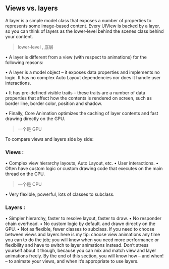 
## Views vs. layers


A layer is a simple model class that exposes a number of properties to represents some image-based content. Every UIView is backed by a layer, so you can think of layers as the lower-level behind the scenes class behind your content.

> lower-level , 底层



• A layer is different from a view (with respect to animations) for the following reasons:

• A layer is a model object – it exposes data properties and implements no logic. It has no complex Auto Layout dependencies nor does it handle user interactions.

• It has pre-defined visible traits – these traits are a number of data properties that affect how the contents is rendered on screen, such as border line, border color, position and shadow.

• Finally, Core Animation optimizes the caching of layer contents and fast drawing directly on the GPU.


> 一个是 GPU


To compare views and layers side by side:


### Views :

• Complex view hierarchy layouts, Auto Layout, etc.
• User interactions.
• Often have custom logic or custom drawing code that executes on the main thread on the CPU.

> 一个是 CPU


• Very flexible, powerful, lots of classes to subclass.



### Layers :

• Simpler hierarchy, faster to resolve layout, faster to draw.
• No responder chain overhead.
• No custom logic by default. and drawn directly on the GPU.
• Not as flexible, fewer classes to subclass.
If you need to choose between views and layers here is my tip: choose view animations any time you can to do the job; you will know when you need more performance or flexibility and have to switch to layer animations instead.
Don’t stress yourself about it though, because you can mix and match view and layer animations freely.
By the end of this section, you will know how – and when! – to animate your views, and when it’s appropriate to use layers.
